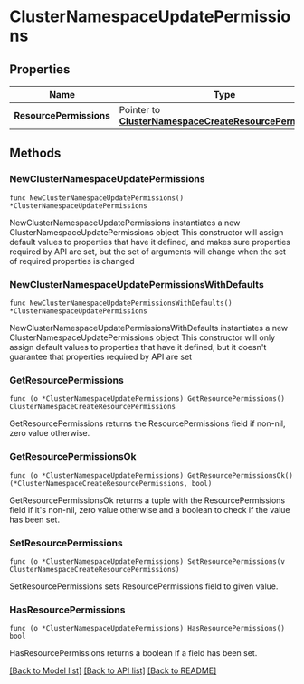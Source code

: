 # ClusterNamespaceUpdatePermissions

## Properties

Name | Type | Description | Notes
------------ | ------------- | ------------- | -------------
**ResourcePermissions** | Pointer to [**ClusterNamespaceCreateResourcePermissions**](clusterNamespaceCreate_resourcePermissions.md) |  | [optional] 

## Methods

### NewClusterNamespaceUpdatePermissions

`func NewClusterNamespaceUpdatePermissions() *ClusterNamespaceUpdatePermissions`

NewClusterNamespaceUpdatePermissions instantiates a new ClusterNamespaceUpdatePermissions object
This constructor will assign default values to properties that have it defined,
and makes sure properties required by API are set, but the set of arguments
will change when the set of required properties is changed

### NewClusterNamespaceUpdatePermissionsWithDefaults

`func NewClusterNamespaceUpdatePermissionsWithDefaults() *ClusterNamespaceUpdatePermissions`

NewClusterNamespaceUpdatePermissionsWithDefaults instantiates a new ClusterNamespaceUpdatePermissions object
This constructor will only assign default values to properties that have it defined,
but it doesn't guarantee that properties required by API are set

### GetResourcePermissions

`func (o *ClusterNamespaceUpdatePermissions) GetResourcePermissions() ClusterNamespaceCreateResourcePermissions`

GetResourcePermissions returns the ResourcePermissions field if non-nil, zero value otherwise.

### GetResourcePermissionsOk

`func (o *ClusterNamespaceUpdatePermissions) GetResourcePermissionsOk() (*ClusterNamespaceCreateResourcePermissions, bool)`

GetResourcePermissionsOk returns a tuple with the ResourcePermissions field if it's non-nil, zero value otherwise
and a boolean to check if the value has been set.

### SetResourcePermissions

`func (o *ClusterNamespaceUpdatePermissions) SetResourcePermissions(v ClusterNamespaceCreateResourcePermissions)`

SetResourcePermissions sets ResourcePermissions field to given value.

### HasResourcePermissions

`func (o *ClusterNamespaceUpdatePermissions) HasResourcePermissions() bool`

HasResourcePermissions returns a boolean if a field has been set.


[[Back to Model list]](../README.md#documentation-for-models) [[Back to API list]](../README.md#documentation-for-api-endpoints) [[Back to README]](../README.md)


